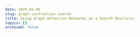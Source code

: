 ```yaml
---
date: 2025-01-01
slug: graph-contraction-search
title: Using Graph Attention Networks as a Search Heuristic
topics: []
archived: false
---
```

